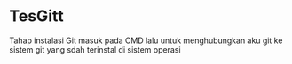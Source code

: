 # TesGitt
Tahap instalasi Git
masuk pada CMD lalu untuk menghubungkan aku git ke sistem git yang sdah terinstal di sistem operasi
